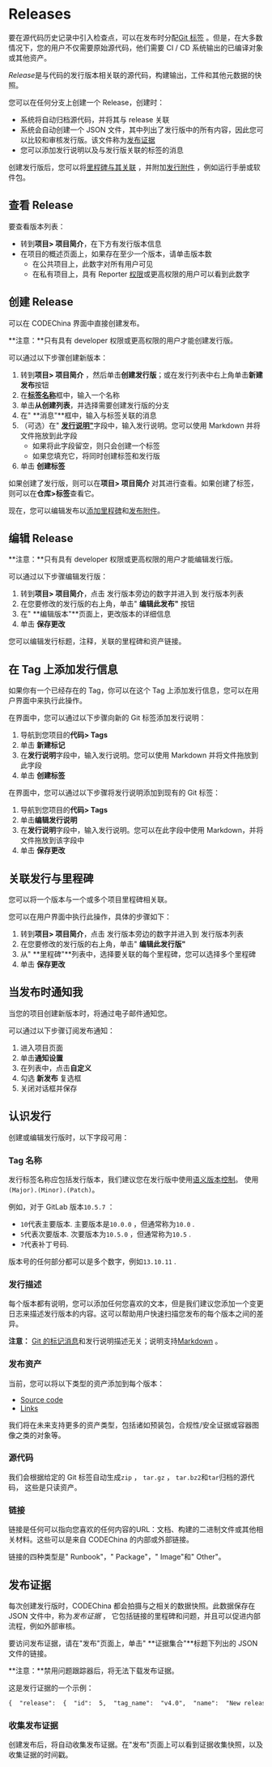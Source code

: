 # Releases[](#releases "Permalink")

要在源代码历史记录中引入检查点，可以在发布时分配[Git 标签](https://git-scm.com/book/en/v2/Git-Basics-Tagging) 。但是，在大多数情况下，您的用户不仅需要原始源代码，他们需要 CI / CD 系统输出的已编译对象或其他资产。

*Release*是与代码的发行版本相关联的源代码，构建输出，工件和其他元数据的快照。

您可以在任何分支上创建一个 Release，创建时：

*   系统将自动归档源代码，并将其与 release 关联
*   系统会自动创建一个 JSON 文件，其中列出了发行版中的所有内容，因此您可以比较和审核发行版。该文件称为[发布证据](#release-evidence) 
*   您可以添加发行说明以及与发行版关联的标签的消息

创建发行版后，您可以将[里程碑与其关联](#associate-milestones-with-a-release) ，并附加[发行附件](#release-assets) ，例如运行手册或软件包。

## 查看 Release[](#view-releases "Permalink")

要查看版本列表：

*   转到**项目> 项目简介**，在下方有发行版本信息
*   在项目的概述页面上，如果存在至少一个版本，请单击版本数
    *   在公共项目上，此数字对所有用户可见
    *   在私有项目上，具有 Reporter [权限](/docs/user/permissions.md)或更高权限的用户可以看到此数字

## 创建 Release[](#create-a-release "Permalink")

可以在 CODEChina 界面中直接创建发布。

**注意：**只有具有 developer 权限或更高权限的用户才能创建发行版。

可以通过以下步骤创建新版本：

1.  转到**项目> 项目简介** ，然后单击**创建发行版**；或在发行列表中右上角单击**新建发布**按钮
2.  在[**标签名称**](#tag-name)框中，输入一个名称
3.  单击**从创建列表**，并选择需要创建发行版的分支
4.  在" **消息"**框中，输入与标签关联的消息
5.  （可选）在" [**发行说明"**](#release-notes-description)字段中，输入发行说明。您可以使用 Markdown 并将文件拖放到此字段
    *   如果将此字段留空，则只会创建一个标签
    *   如果您填充它，将同时创建标签和发行版
6.  单击 **创建标签**

如果创建了发行​​版，则可以在**项目> 项目简介** 对其进行查看。如果创建了标签，则可以在**仓库>标签**查看它。

现在，您可以编辑发布以[添加里程碑](#associate-milestones-with-a-release)和[发布附件](#release-assets)。

## 编辑 Release[](#edit-a-release "Permalink")

**注意：**只有具有 developer 权限或更高权限的用户才能编辑发行版。

可以通过以下步骤编辑发行版：

1.  转到**项目> 项目简介**，点击 发行版本旁边的数字并进入到 发行版本列表
2.  在您要修改的发行版的右上角，单击" **编辑此发布"** 按钮
3.  在" **编辑版本"**页面上，更改版本的详细信息
4.  单击 **保存更改**

您可以编辑发行标题，注释，关联的里程碑和资产链接。

## 在 Tag 上添加发行信息[](#add-release-notes-to-git-tags "Permalink")

如果你有一个已经存在的 Tag，你可以在这个 Tag 上添加发行信息，您可以在用户界面中来执行此操作。

在界面中，您可以通过以下步骤向新的 Git 标签添加发行说明：

1.  导航到您项目的**代码> Tags**
2.  单击 **新建标记**
3.  在**发行说明**字段中，输入发行说明。您可以使用 Markdown 并将文件拖放到此字段
4.  单击 **创建标签**

在界面中，您可以通过以下步骤将发行说明添加到现有的 Git 标签：

1.  导航到您项目的**代码> Tags** 
2.  单击**编辑发行说明** 
3.  在**发行说明**字段中，输入发行说明。您可以在此字段中使用 Markdown，并将文件拖放到该字段中
4.  单击 **保存更改**

## 关联发行与里程碑[](#associate-milestones-with-a-release "Permalink")

您可以将一个版本与一个或多个项目里程碑相关联。

您可以在用户界面中执行此操作，具体的步骤如下：

1.  转到**项目> 项目简介**，点击 发行版本旁边的数字并进入到 发行版本列表
2.  在您要修改的发行版的右上角，单击" **编辑此发行版"** 
3.  从" **里程碑"**列表中，选择要关联的每个里程碑，您可以选择多个里程碑
4.  单击 **保存更改**

## 当发布时通知我[](#get-notified-when-a-release-is-created "Permalink")

当您的项目创建新版本时，将通过电子邮件通知您。

可以通过以下步骤订阅发布通知：

1.  进入项目页面
2.  单击**通知设置** 
3.  在列表中，点击**自定义** 
4.  勾选 **新发布** 复选框
5.  关闭对话框并保存

## 认识发行[](#release-fields "Permalink")

创建或编辑发行版时，以下字段可用：

### Tag 名称[](#tag-name "Permalink")

发行标签名称应包括发行版本，我们建议您在发行版中使用[语义版本控制](https://semver.org/)。 使用`(Major).(Minor).(Patch)`。

例如，对于 GitLab 版本`10.5.7` ：

*   `10`代表主要版本. 主要版本是`10.0.0` ，但通常称为`10.0` .
*   `5`代表次要版本. 次要版本为`10.5.0` ，但通常称为`10.5` .
*   `7`代表补丁号码.

版本号的任何部分都可以是多个数字，例如`13.10.11` .

### 发行描述[](#release-notes-description "Permalink")

每个版本都有说明，您可以添加任何您喜欢的文本，但是我们建议您添加一个变更日志来描述发行版本的内容。这可以帮助用户快速扫描您发布的每个版本之间的差异。

**注意：** [Git 的标记消息](https://git-scm.com/book/en/v2/Git-Basics-Tagging)和发行说明描述无关；说明支持[Markdown](/docs/user/markdown.md) 。

### 发布资产[](#release-assets "Permalink")

当前，您可以将以下类型的资产添加到每个版本：

*   [Source code](#source-code)
*   [Links](#links)

我们将在未来支持更多的资产类型，包括诸如预装包，合规性/安全证据或容器图像之类的对象等。

### 源代码[](#source-code "Permalink")

我们会根据给定的 Git 标签自动生成`zip` ， `tar.gz` ， `tar.bz2`和`tar`归档的源代码， 这些是只读资产。

### 链接[](#links "Permalink")

链接是任何可以指向您喜欢的任何内容的URL：文档、构建的二进制文件或其他相关材料。这些可以是来自 CODEChina 的内部或外部链接。

链接的四种类型是" Runbook"，" Package"，" Image"和" Other"。

## 发布证据[](#release-evidence "Permalink")

每次创建发行版时，CODEChina 都会拍摄与之相关的数据快照。此数据保存在 JSON 文件中，称为*发布证据* ， 它包括链接的里程碑和问题，并且可以促进内部流程，例如外部审核。

要访问发布证据，请在"发布"页面上，单击" **证据集合"**标题下列出的 JSON 文件的链接。

**注意：**禁用问题跟踪器后，将无法下载发布证据。

这是发行证据的一个示例：

```markdown
{  "release":  {  "id":  5,  "tag_name":  "v4.0",  "name":  "New release",  "project":  {  "id":  20,  "name":  "Project name",  "created_at":  "2019-04-14T11:12:13.940Z",  "description":  "Project description"  },  "created_at":  "2019-06-28 13:23:40 UTC",  "description":  "Release description",  "milestones":  [  {  "id":  11,  "title":  "v4.0-rc1",  "state":  "closed",  "due_date":  "2019-05-12 12:00:00 UTC",  "created_at":  "2019-04-17 15:45:12 UTC",  "issues":  [  {  "id":  82,  "title":  "The top-right popup is broken",  "author_name":  "John Doe",  "author_email":  "john@doe.com",  "state":  "closed",  "due_date":  "2019-05-10 12:00:00 UTC"  },  {  "id":  89,  "title":  "The title of this page is misleading",  "author_name":  "Jane Smith",  "author_email":  "jane@smith.com",  "state":  "closed",  "due_date":  "nil"  }  ]  },  {  "id":  12,  "title":  "v4.0-rc2",  "state":  "closed",  "due_date":  "2019-05-30 18:30:00 UTC",  "created_at":  "2019-04-17 15:45:12 UTC",  "issues":  []  }  ],  "report_artifacts":  [  {  "url":"https://gitlab.example.com/root/project-name/-/jobs/111/artifacts/download"  }  ]  }  } 
```

### 收集发布证据[](#collect-release-evidence-premium-only "Permalink")

创建发布后，将自动收集发布证据。在"发布"页面上可以看到证据收集快照，以及收集证据的时间戳。
